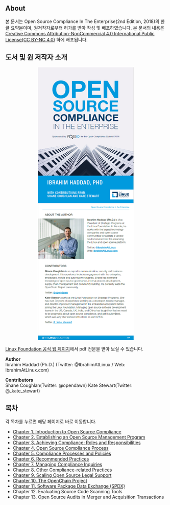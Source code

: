 ## About
본 문서는 Open Source Compliance In The Enterprise(2nd Edition, 2018)의 한글 요약본이며, 원저작자로부터 허가를 받아 작성 및 배포하였습니다.
본 문서의 내용은 [Creative Commons Attribution-NonCommercial 4.0 International Public License(CC BY-NC 4.0)](https://creativecommons.org/licenses/by-nc/4.0/) 하에 배포됩니다.
<br>


## 도서 및 원 저작자 소개
<p align="center">
<img src="./image/readme/osc-enterprise-book1.png" width="300">
<img src="./image/readme/osc-enterprise-book2.png" width="300">
</p>

[Linux Foundation 공식 웹 페이지](https://www.linuxfoundation.org/compliance-and-security/2018/12/open-source-compliance-in-the-enterprise/)에서 pdf 전문을 받아 보실 수 있습니다.

**Author** <br>
Ibrahim Haddad (Ph.D.) (Twitter: @IbrahimAtLinux / Web: IbrahimAtLinux.com)

**Contributors** <br>
Shane Coughlan(Twitter: @opendawn)
Kate Stewart(Twitter: @_kate_stewart)
<br>


## 목차
각 목차를 누르면 해당 페이지로 바로 이동합니다.

-	[Chapter 1. Introduction to Open Source Compliance](https://github.com/ncsoft/osc-enterprise-ko/blob/master/chapter/Chapter%201_Introduction%20to%20open%20source%20compliance.md)
-	[Chapter 2. Establishing an Open Source Management Program](https://github.com/ncsoft/osc-enterprise-ko/blob/master/chapter/Chapter%202_Establishing%20an%20open%20source%20management%20program.md)
-	[Chapter 3. Achieving Compliance: Roles and Responsibilities](https://github.com/ncsoft/osc-enterprise-ko/blob/master/chapter/Chapter%203_Achieving%20Compliance_Roles%20and%20Responsibilities.md)
-	[Chapter 4. Open Source Compliance Process](https://github.com/ncsoft/osc-enterprise-ko/blob/master/chapter/Chapter%204_Open%20Source%20Compliance%20Process.md)
-	[Chapter 5. Compliance Processes and Policies](https://github.com/ncsoft/osc-enterprise-ko/blob/master/chapter/Chapter%205_Compliance%20Processes%20and%20Policies.md)
-	[Chapter 6. Recommended Practices](https://github.com/ncsoft/osc-enterprise-ko/blob/master/chapter/Chapter%206_Recommended%20Practices.md)
-	[Chapter 7. Managing Compliance Inquiries](https://github.com/ncsoft/osc-enterprise-ko/blob/master/chapter/Chapter%207_Managing%20Compliance%20Inquiries.md)
-	[Chapter 8. Other Compliance-related Practices](https://github.com/ncsoft/osc-enterprise-ko/blob/master/chapter/Chapter%208_Other%20Compliance-related%20Practices.md)
-	[Chapter 9. Scaling Open Source Legal Support](https://github.com/ncsoft/osc-enterprise-ko/blob/master/chapter/Chapter%209_Scaling%20Open%20Source%20Legal%20Support.md)
-	[Chapter 10. The OpenChain Project](https://github.com/ncsoft/osc-enterprise-ko/blob/master/chapter/Chapter%2010_The%20OpenChain%20Project.md)
-	[Chapter 11. Software Package Data Exchange (SPDX)](https://github.com/ncsoft/osc-enterprise-ko/blob/master/chapter/Chapter%2011_Software%20Package%20Data%20Exchange%20(SPDX).md)
-	Chapter 12. Evaluating Source Code Scanning Tools
-	Chapter 13. Open Source Audits in Merger and Acquisition Transactions
